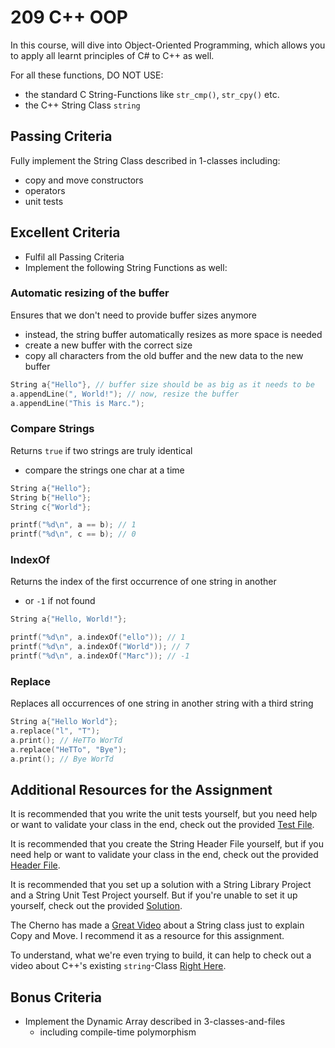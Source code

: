 # 209 C++ OOP

In this course, will dive into Object-Oriented Programming, which allows you to apply all learnt principles of C# to C++ as well.

For all these functions, DO NOT USE:
- the standard C String-Functions like `str_cmp()`, `str_cpy()` etc.
- the C++ String Class `string`

## Passing Criteria
Fully implement the String Class described in 1-classes including:
- copy and move constructors
- operators
- unit tests

## Excellent Criteria
- Fulfil all Passing Criteria
- Implement the following String Functions as well:

### Automatic resizing of the buffer
Ensures that we don't need to provide buffer sizes anymore
- instead, the string buffer automatically resizes as more space is needed
- create a new buffer with the correct size
- copy all characters from the old buffer and the new data to the new buffer
```c++
String a{"Hello"}, // buffer size should be as big as it needs to be
a.appendLine(", World!"); // now, resize the buffer
a.appendLine("This is Marc.");
```

### Compare Strings
Returns `true` if two strings are truly identical
- compare the strings one char at a time
```c++
String a{"Hello"};
String b{"Hello"};
String c{"World"};

printf("%d\n", a == b); // 1
printf("%d\n", c == b); // 0
```

### IndexOf
Returns the index of the first occurrence of one string in another
- or `-1` if not found
```c++
String a{"Hello, World!"};

printf("%d\n", a.indexOf("ello")); // 1
printf("%d\n", a.indexOf("World")); // 7
printf("%d\n", a.indexOf("Marc")); // -1
```

### Replace
Replaces all occurrences of one string in another string with a third string
```c++
String a{"Hello World"};
a.replace("l", "T");
a.print(); // HeTTo WorTd
a.replace("HeTTo", "Bye");
a.print(); // Bye WorTd
```

## Additional Resources for the Assignment
It is recommended that you write the unit tests yourself, but you need help or want to validate your class in the end, check out the provided [Test File](XX-string-resources/1-test-file/).

It is recommended that you create the String Header File yourself, but if you need help or want to validate your class in the end, check out the provided [Header File](XX-string-resources/2-string-header-file/).

It is recommended that you set up a solution with a String Library Project and a String Unit Test Project yourself. But if you're unable to set it up yourself, check out the provided [Solution](XX-string-resources/3-solution/).

The Cherno has made a [Great Video](https://www.youtube.com/watch?v=ehMg6zvXuMY) about a String class just to explain Copy and Move. I recommend it as a resource for this assignment.

To understand, what we're even trying to build, it can help to check out a video about C++'s existing `string`-Class [Right Here](https://www.youtube.com/watch?v=ijIxcB9qjaU).

## Bonus Criteria
- Implement the Dynamic Array described in 3-classes-and-files
  - including compile-time polymorphism
